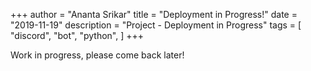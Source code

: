 +++
author = "Ananta Srikar"
title = "Deployment in Progress!"
date = "2019-11-19"
description = "Project - Deployment in Progress"
tags = [
    "discord",
    "bot",
    "python",
]
+++

Work in progress, please come back later!